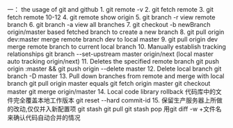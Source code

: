 一： the usage of git and github
	1. git remote -v
	2. git fetch remote
	3. git fetch remote 10-12
	4. git remote show origin
	5. git branch -r  view remote branch
	6. git branch -a  view all branches
	7. git checkout -b newBranch origin/master based fetched branch to create a new branch
	8. git pull origin dev:master   merge remote branch dev to local master
	9. git pull origin dev          merge remote branch to current local branch
	10. Manually establish tracking relationships
		git branch --set-upstream master origin/next (local master auto tracking origin/next)
	11. Deletes the specified remote branch
		git push origin :master && git push origin --delete master 
	12. Delete local branch
		git branch -D master
	13. Pull down branches from remote and merge with local branch
		git pull origin master equals
		git fetch origin master
		git checkout master
		git merge origin/master
	14. Local code library rollback 代码库中的文件完全覆盖本地工作版本
		git reset --hard commit-id 
	15. 保留生产服务器上所做的改动,仅仅并入新配置项
		git stash
		git pull
		git stash pop
		用git diff -w +文件名 来确认代码自动合并的情况
